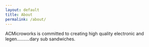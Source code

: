```yaml
---
layout: default
title: About
permalink: /about/
---
```


ACMicroworks is committed to creating high quality electronic and legen..........dary sub sandwiches.

